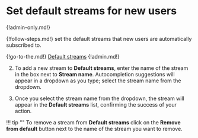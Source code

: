 # Set default streams for new users

{!admin-only.md!}

{!follow-steps.md!} set the default streams that new users are automatically
subscribed to.

{!go-to-the.md!} [Default streams](/#organization/default-streams-list)
{!admin.md!}

2. To add a new stream to **Default streams**, enter the name of the stream in the
box next to **Stream name**.  Autocompletion suggestions will appear in a
dropdown as you type; select the stream name from the dropdown.

3. Once you select the stream name from the dropdown, the stream will appear in
the **Default streams** list, confirming the success of your action.

!!! tip ""
    To remove a stream from **Default streams** click on the **Remove from default**
    button next to the name of the stream you want to remove.
